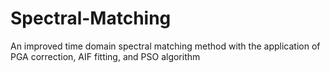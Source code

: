 # Spectral-Matching
An improved time domain spectral matching method with the application of PGA correction, AIF fitting, and PSO algorithm
